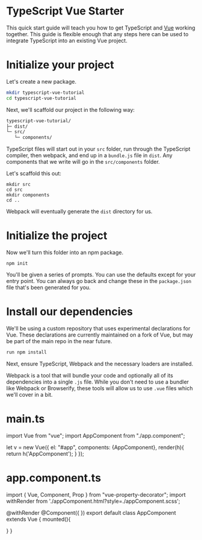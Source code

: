 # TypeScript Vue Starter

This quick start guide will teach you how to get TypeScript and [Vue](https://vuejs.org) working together.
This guide is flexible enough that any steps here can be used to integrate TypeScript into an existing Vue project.

# Initialize your project

Let's create a new package.

```sh
mkdir typescript-vue-tutorial
cd typescript-vue-tutorial
```

Next, we'll scaffold our project in the following way:

```txt
typescript-vue-tutorial/
├─ dist/
└─ src/
   └─ components/
```

TypeScript files will start out in your `src` folder, run through the TypeScript compiler, then webpack, and end up in a `bundle.js` file in `dist`.
Any components that we write will go in the `src/components` folder.

Let's scaffold this out:

```shell
mkdir src
cd src
mkdir components
cd ..
```

Webpack will eventually generate the `dist` directory for us.

# Initialize the project

Now we'll turn this folder into an npm package.

```shell
npm init
```

You'll be given a series of prompts.
You can use the defaults except for your entry point.
You can always go back and change these in the `package.json` file that's been generated for you.

# Install our dependencies

We'll be using a custom repository that uses experimental declarations for Vue.
These declarations are currently maintained on a fork of Vue, but may be part of the main repo in the near future.

```sh
run npm install
```

Next, ensure TypeScript, Webpack and the necessary loaders are installed.

Webpack is a tool that will bundle your code and optionally all of its dependencies into a single `.js` file.
While you don't need to use a bundler like Webpack or Browserify, these tools will allow us to use `.vue` files which we'll cover in a bit.

# main.ts
import Vue from "vue";
import AppComponent from "./app.component";

let v = new Vue({
    el: "#app",
    components: {AppComponent},
    render(h){
        return h('AppComponent');
    }
});

# app.component.ts
import { Vue, Component, Prop } from "vue-property-decorator";
import withRender from './appComponent.html?style=./appComponent.scss';

@withRender
@Component({
})
export default class AppComponent extends Vue {
mounted(){

}
}

